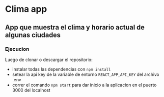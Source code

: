 # Clima app

## App que muestra el clima y horario actual de algunas ciudades

### Ejecucion
Luego de clonar o descargar el repositorio:
- instalar todas las dependencias con `npm install`
- setear la api key de la variable de entorno `REACT_APP_API_KEY` del archivo .env
- correr el comando `npm start` para dar inicio a la aplicacion en el puerto 3000 del localhost